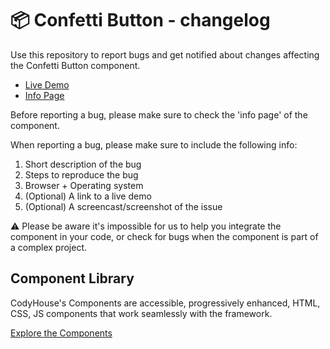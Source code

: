 # 📦 Confetti Button - changelog

Use this repository to report bugs and get notified about changes affecting the Confetti Button component.

- [Live Demo](https://codyhouse.co/ds/components/app/confetti-button)
- [Info Page](https://codyhouse.co/ds/components/info/confetti-button)

Before reporting a bug, please make sure to check the 'info page' of the component. 

When reporting a bug, please make sure to include the following info:

1. Short description of the bug
2. Steps to reproduce the bug
3. Browser + Operating system
4. (Optional) A link to a live demo
5. (Optional) A screencast/screenshot of the issue

⚠️ Please be aware it's impossible for us to help you integrate the component in your code, or check for bugs when the component is part of a complex project.

## Component Library

CodyHouse's Components are accessible, progressively enhanced, HTML, CSS, JS components that work seamlessly with the framework.

[Explore the Components](https://codyhouse.co/ds/components)

